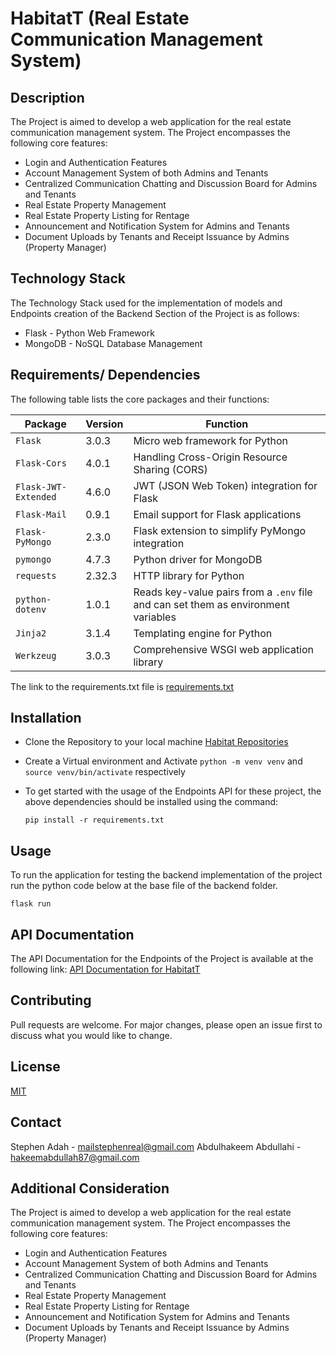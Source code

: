 # HabitatT (Real Estate Communication Management System)
## Description
The Project is aimed to develop a web application for the real estate communication management system. The Project encompasses the following core features:

* Login and Authentication Features
* Account Management System of both Admins and Tenants
* Centralized Communication Chatting and Discussion Board for Admins and Tenants
* Real Estate Property Management 
* Real Estate Property Listing for Rentage
* Announcement and Notification System for Admins and Tenants
* Document Uploads by Tenants and Receipt Issuance by Admins (Property Manager)
  
## Technology Stack
The Technology Stack used for the implementation  of models and Endpoints creation of the Backend Section of the Project is as follows:

* Flask - Python Web Framework
* MongoDB - NoSQL Database Management
  
## Requirements/ Dependencies

The following table lists the core packages and their functions:

| Package                     | Version | Function                                                                           |
|-----------------------------|---------|------------------------------------------------------------------------------------|
| `Flask`                     | 3.0.3   | Micro web framework for Python                                                      |
| `Flask-Cors`                | 4.0.1   | Handling Cross-Origin Resource Sharing (CORS)                                       |
| `Flask-JWT-Extended`        | 4.6.0   | JWT (JSON Web Token) integration for Flask                                          |
| `Flask-Mail`                | 0.9.1   | Email support for Flask applications                                                |
| `Flask-PyMongo`             | 2.3.0   | Flask extension to simplify PyMongo integration                                     |
| `pymongo`                   | 4.7.3   | Python driver for MongoDB                                                           |
| `requests`                  | 2.32.3  | HTTP library for Python                                                             |
| `python-dotenv`             | 1.0.1   | Reads key-value pairs from a `.env` file and can set them as environment variables  |
| `Jinja2`                    | 3.1.4   | Templating engine for Python                                                        |
| `Werkzeug`                  | 3.0.3   | Comprehensive WSGI web application library                                          |

The link to the requirements.txt file is [requirements.txt](requirements.txt)
## Installation
* Clone the Repository to your local machine  [Habitat Repositories](https://github.com/LeaderSteve84/habitatT)
* Create a Virtual environment and Activate `python -m venv venv` and `source venv/bin/activate` respectively
* To get started with the usage of the Endpoints API for these project, the above dependencies should be installed using the command:

    ```pip install -r requirements.txt ```

## Usage
To run the application for testing the backend implementation of the project run the python code below at the base file of the backend folder.

`flask run`

## API Documentation
The API Documentation for the Endpoints of the Project is available at the following link: [API Documentation for HabitatT](https://documenter.getpostman.com/view/36506856/2sA3dxCWis)

## Contributing
Pull requests are welcome. For major changes, please open an issue first to discuss what you would like to change.

## License
[MIT](https://choosealicense.com/licenses/mit/)

## Contact
Stephen Adah - mailstephenreal@gmail.com
Abdulhakeem Abdullahi - hakeemabdullah87@gmail.com

## Additional Consideration
The Project is aimed to develop a web application for the real estate communication management system. The Project encompasses the following core features:
*  Login and Authentication Features
*  Account Management System of both Admins and Tenants
*  Centralized Communication Chatting and Discussion Board for Admins and Tenants
*  Real Estate Property Management
*  Real Estate Property Listing for Rentage
*  Announcement and Notification System for Admins and Tenants
*  Document Uploads by Tenants and Receipt Issuance by Admins (Property Manager)
